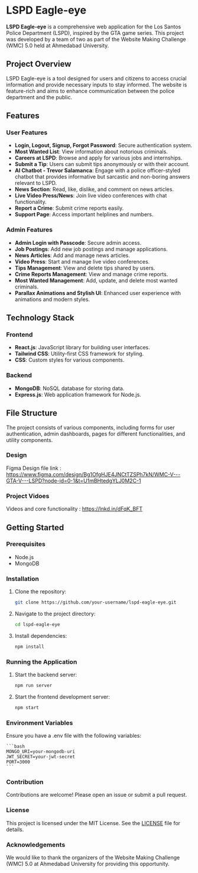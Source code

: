 # LSPD Eagle-eye

**LSPD Eagle-eye** is a comprehensive web application for the Los Santos Police Department (LSPD), inspired by the GTA game series. This project was developed by a team of two as part of the Website Making Challenge (WMC) 5.0 held at Ahmedabad University.

## Project Overview

LSPD Eagle-eye is a tool designed for users and citizens to access crucial information and provide necessary inputs to stay informed. The website is feature-rich and aims to enhance communication between the police department and the public.

## Features

### User Features

-   **Login, Logout, Signup, Forgot Password**: Secure authentication system.
-   **Most Wanted List**: View information about notorious criminals.
-   **Careers at LSPD**: Browse and apply for various jobs and internships.
-   **Submit a Tip**: Users can submit tips anonymously or with their account.
-   **AI Chatbot - Trevor Salamanca**: Engage with a police officer-styled chatbot that provides informative but sarcastic and non-boring answers relevant to LSPD.
-   **News Section**: Read, like, dislike, and comment on news articles.
-   **Live Video Press/News**: Join live video conferences with chat functionality.
-   **Report a Crime**: Submit crime reports easily.
-   **Support Page**: Access important helplines and numbers.

### Admin Features

-   **Admin Login with Passcode**: Secure admin access.
-   **Job Postings**: Add new job postings and manage applications.
-   **News Articles**: Add and manage news articles.
-   **Video Press**: Start and manage live video conferences.
-   **Tips Management**: View and delete tips shared by users.
-   **Crime Reports Management**: View and manage crime reports.
-   **Most Wanted Management**: Add, update, and delete most wanted criminals.
-   **Parallax Animations and Stylish UI**: Enhanced user experience with animations and modern styles.

## Technology Stack

### Frontend

-   **React.js**: JavaScript library for building user interfaces.
-   **Tailwind CSS**: Utility-first CSS framework for styling.
-   **CSS**: Custom styles for various components.

### Backend

-   **MongoDB**: NoSQL database for storing data.
-   **Express.js**: Web application framework for Node.js.

## File Structure

The project consists of various components, including forms for user authentication, admin dashboards, pages for different functionalities, and utility components.

### Design

Figma Design file link : https://www.figma.com/design/Bg1OfgHJE4JNCtTZSPh7kN/WMC-V---GTA-V---LSPD?node-id=0-1&t=U1mBHtedgYLJ0M2C-1

### Project Vidoes

Videos and core functionality : https://lnkd.in/dFqK_BFT


## Getting Started

### Prerequisites

-   Node.js
-   MongoDB

### Installation

1. Clone the repository:

    ```bash
    git clone https://github.com/your-username/lspd-eagle-eye.git
    ```

2. Navigate to the project directory:

    ```bash
    cd lspd-eagle-eye
    ```

3. Install dependencies:

    ```bash
    npm install
    ```

### Running the Application

1. Start the backend server:
    ```bash
    npm run server
    ```
2. Start the frontend development server:
    ```bash
    npm start
    ```

### Environment Variables

Ensure you have a .env file with the following variables:

    ```bash
    MONGO_URI=your-mongodb-uri
    JWT_SECRET=your-jwt-secret
    PORT=3000
    ```

### Contribution

Contributions are welcome! Please open an issue or submit a pull request.

### License

This project is licensed under the MIT License. See the [LICENSE](LICENSE) file for details.

### Acknowledgements

We would like to thank the organizers of the Website Making Challenge (WMC) 5.0 at Ahmedabad University for providing this opportunity.
